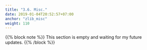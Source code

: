 ```yaml
---
title: "3.6. Misc."
date: 2019-01-04T20:52:57+07:00
anchor: "zlib_misc"
weight: 110
---
```


{{% block note %}}
This section is empty and waiting for my future updates.
{{% /block %}}